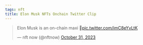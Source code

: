 ```yaml
---
tags: nft
title: Elon Musk NFTs Onchain Twitter Clip
---
```


<blockquote class="twitter-tweet"><p lang="en" dir="ltr">Elon Musk is an on-chain maxi 👀<a href="https://t.co/imC8eYvLtK">pic.twitter.com/imC8eYvLtK</a></p>&mdash; nft now (@nftnow) <a href="https://twitter.com/nftnow/status/1719479171120791823?ref_src=twsrc%5Etfw">October 31, 2023</a></blockquote> <script async src="https://platform.twitter.com/widgets.js" charset="utf-8"></script>
